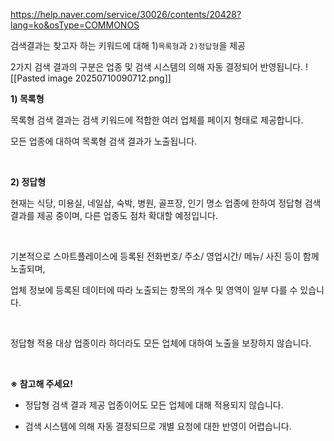 
 https://help.naver.com/service/30026/contents/20428?lang=ko&osType=COMMONOS


검색결과는 찾고자 하는 키워드에 대해 1)`목록형`과 `2)정답형`을 제공

2가지 검색 결과의 구분은 업종 및 검색 시스템의 의해 자동 결정되어 반영됩니다.
![[Pasted image 20250710090712.png]]

**1) 목록형**

목록형 검색 결과는 검색 키워드에 적합한 여러 업체를 페이지 형태로 제공합니다.

모든 업종에 대하여 목록형 검색 결과가 노출됩니다.

​

**2) 정답형**

현재는 식당, 미용실, 네일샵, 숙박, 병원, 골프장, 인기 명소 업종에 한하여 정답형 검색 결과를 제공 중이며, 다른 업종도 점차 확대할 예정입니다.

​

기본적으로 스마트플레이스에 등록된 전화번호/ 주소/ 영업시간/ 메뉴/ 사진 등이 함께 노출되며,

업체 정보에 등록된 데이터에 따라 노출되는 항목의 개수 및 영역이 일부 다를 수 있습니다.

​

정답형 적용 대상 업종이라 하더라도 모든 업체에 대하여 노출을 보장하지 않습니다.

​

**※ 참고해 주세요!**

- 정답형 검색 결과 제공 업종이어도 모든 업체에 대해 적용되지 않습니다.

- 검색 시스템에 의해 자동 결정되므로 개별 요청에 대한 반영이 어렵습니다.